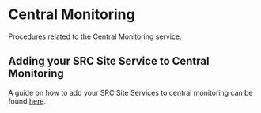 # Central Monitoring

Procedures related to the Central Monitoring service.

## Adding your SRC Site Service to Central Monitoring

A guide on how to add your SRC Site Services to central monitoring can be found [here](../../contributing/monitoring-targets.md).